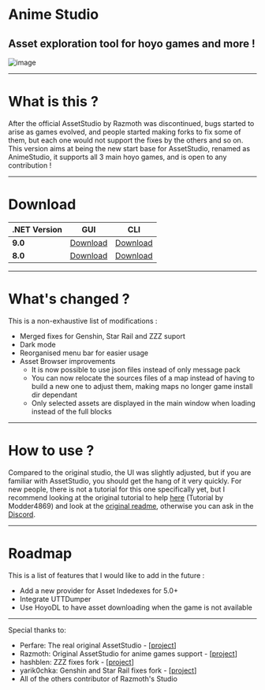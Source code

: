 # Anime Studio
## Asset exploration tool for hoyo games and more !

![image](https://github.com/user-attachments/assets/173757f6-8dce-48fc-9525-821bb1244280)

---

# What is this ?

After the official AssetStudio by Razmoth was discontinued, bugs started to arise as games evolved, and people started making forks to fix some of them, but each one would not support the fixes by the others and so on. This version aims at being the new start base for AssetStudio, renamed as AnimeStudio, it supports all 3 main hoyo games, and is open to any contribution !

---

# Download

| **.NET Version** | **GUI** | **CLI** |
| - | - | - |
| **9.0** | [Download](https://nightly.link/Escartem/AnimeStudio/workflows/build/master/AnimeStudio-GUI-net9.0.zip) | [Download](https://nightly.link/Escartem/AnimeStudio/workflows/build/master/AnimeStudio-CLI-net9.0.zip) |
| **8.0** | [Download](https://nightly.link/Escartem/AnimeStudio/workflows/build/master/AnimeStudio-GUI-net8.0.zip) | [Download](https://nightly.link/Escartem/AnimeStudio/workflows/build/master/AnimeStudio-CLI-net8.0.zip) |

---

# What's changed ?

This is a non-exhaustive list of modifications :
- Merged fixes for Genshin, Star Rail and ZZZ suport
- Dark mode
- Reorganised menu bar for easier usage
- Asset Browser improvements
    - It is now possible to use json files instead of only message pack
    - You can now relocate the sources files of a map instead of having to build a new one to adjust them, making maps no longer game install dir dependant
    - Only selected assets are displayed in the main window when loading instead of the full blocks

---

# How to use ?

Compared to the original studio, the UI was slightly adjusted, but if you are familiar with AssetStudio, you should get the hang of it very quickly. For new people, there is not a tutorial for this one specifically yet, but I recommend looking at the original tutorial to help [here](https://gist.github.com/Modder4869/0f5371f8879607eb95b8e63badca227e) (Tutorial by Modder4869) and look at the [original readme](https://github.com/RazTools/Studio/blob/main/README.md), otherwise you can ask in the [Discord](https://discord.gg/fzRdtVh).

---

# Roadmap

This is a list of features that I would like to add in the future :
- Add a new provider for Asset Indedexes for 5.0+
- Integrate UTTDumper
- Use HoyoDL to have asset downloading when the game is not available

---

Special thanks to:
- Perfare: The real original AssetStudio - [[project](https://github.com/perfare/AssetStudio)]
- Razmoth: Original AssetStudio for anime games support - [[project](https://github.com/RazTools/Studio)]
- hashblen: ZZZ fixes fork - [[project](https://github.com/hashblen/ZZZ_Studio)]
- yarik0chka: Genshin and Star Rail fixes fork - [[project](https://github.com/yarik0chka/YarikStudio)]
- All of the others contributor of Razmoth's Studio

